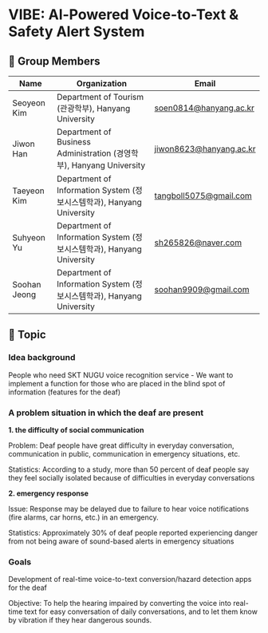 # VIBE: Al-Powered Voice-to-Text & Safety Alert System


## 📢 Group Members

| Name          | Organization                                              | Email                        |
|---------------|-----------------------------------------------------------|------------------------------|
| Seoyeon Kim   | Department of Tourism (관광학부), Hanyang University       | soen0814@hanyang.ac.kr        |
| Jiwon Han     | Department of Business Administration (경영학부), Hanyang University | jiwon8623@hanyang.ac.kr       |
| Taeyeon Kim   | Department of Information System (정보시스템학과), Hanyang University | tangboll5075@gmail.com        |
| Suhyeon Yu     | Department of Information System (정보시스템학과), Hanyang University | sh265826@naver.com            |
| Soohan Jeong  | Department of Information System (정보시스템학과), Hanyang University | soohan9909@gmail.com          |



## 📖 Topic

### Idea background

People who need SKT NUGU voice recognition service - We want to implement a function for those who are placed in the blind spot of information (features for the deaf)

### A problem situation in which the deaf are present

**1. the difficulty of social communication**

Problem: Deaf people have great difficulty in everyday conversation, communication in public, communication in emergency situations, etc.

Statistics: According to a study, more than 50 percent of deaf people say they feel socially isolated because of difficulties in everyday conversations

**2. emergency response**

Issue: Response may be delayed due to failure to hear voice notifications (fire alarms, car horns, etc.) in an emergency.

Statistics: Approximately 30% of deaf people reported experiencing danger from not being aware of sound-based alerts in emergency situations

### Goals

Development of real-time voice-to-text conversion/hazard detection apps for the deaf

Objective: To help the hearing impaired by converting the voice into real-time text for easy conversation of daily conversations, and to let them know by vibration if they hear dangerous sounds.
